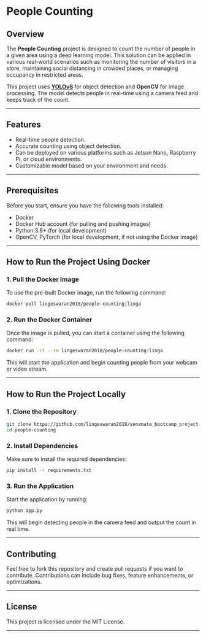 # People Counting

## Overview

The **People Counting** project is designed to count the number of people in a given area using a deep learning model. This solution can be applied in various real-world scenarios such as monitoring the number of visitors in a store, maintaining social distancing in crowded places, or managing occupancy in restricted areas.

This project uses **[YOLOv8](https://github.com/ultralytics/yolov8)** for object detection and **OpenCV** for image processing. The model detects people in real-time using a camera feed and keeps track of the count.

---

## Features

- Real-time people detection.
- Accurate counting using object detection.
- Can be deployed on various platforms such as Jetson Nano, Raspberry Pi, or cloud environments.
- Customizable model based on your environment and needs.

---

## Prerequisites

Before you start, ensure you have the following tools installed:

- Docker
- Docker Hub account (for pulling and pushing images)
- Python 3.6+ (for local development)
- OpenCV, PyTorch (for local development, if not using the Docker image)
  
---

## How to Run the Project Using Docker

### 1. Pull the Docker Image

To use the pre-built Docker image, run the following command:

```sh
docker pull lingeswaran2018/people-counting:linga
```

### 2. Run the Docker Container

Once the image is pulled, you can start a container using the following command:

```sh
docker run -it --rm lingeswaran2018/people-counting:linga
```

This will start the application and begin counting people from your webcam or video stream.

---

## How to Run the Project Locally

### 1. Clone the Repository

```sh
git clone https://github.com/lingeswaran2018/senzmate_bootcamp_project.git
cd people-counting
```

### 2. Install Dependencies

Make sure to install the required dependencies:

```sh
pip install -r requirements.txt
```

### 3. Run the Application

Start the application by running:

```sh
python app.py
```

This will begin detecting people in the camera feed and output the count in real time.

---

## Contributing

Feel free to fork this repository and create pull requests if you want to contribute. Contributions can include bug fixes, feature enhancements, or optimizations.

---

## License

This project is licensed under the MIT License.

---
